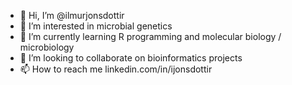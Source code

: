 - 👋 Hi, I’m @ilmurjonsdottir
- 👀 I’m interested in microbial genetics
- 🌱 I’m currently learning R programming and molecular biology / microbiology
- 💞️ I’m looking to collaborate on bioinformatics projects
- 📫 How to reach me linkedin.com/in/ijonsdottir

<!---
ilmurjonsdottir/ilmurjonsdottir is a ✨ special ✨ repository because its `README.md` (this file) appears on your GitHub profile.
You can click the Preview link to take a look at your changes.
--->
